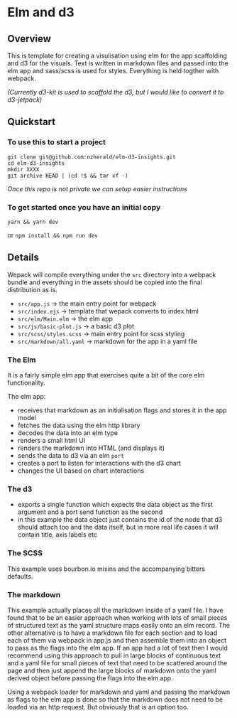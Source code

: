 # Elm and d3

## Overview

This is template for creating a visulisation using elm for the app
scaffolding and d3 for the visuals. Text is written in markdown files
and passed into the elm app and sass/scss is used for styles. Everything
is held togther with webpack.

_(Currently d3-kit is used to scaffold the d3, but I would like to convert it
to d3-jetpack)_


## Quickstart

### To use this to start a project

```
git clone git@github.com:nzherald/elm-d3-insights.git
cd elm-d3-insights
mkdir XXXX
git archive HEAD | (cd !$ && tar xf -)
```

_Once this repo is not private we can setup easier instructions_

### To get started once you have an initial copy

```
yarn && yarn dev
```

or `npm install && npm run dev`


## Details

Wepack will compile everything under the `src` directory into a webpack
bundle and everything in the assets should be copied into the final
distribution as is.

- `src/app.js` -> the main entry point for webpack
- `src/index.ejs` -> template that wepack converts to index.html
- `src/elm/Main.elm` -> the elm app
- `src/js/basic-plot.js` -> a basic d3 plot
- `src/scss/styles.scss` -> main entry point for scss styling
- `src/markdown/all.yaml` -> markdown for the app in a yaml file

### The Elm

It is a fairly simple elm app that exercises quite a bit of the core elm
functionality.

The elm app:

- receives that markdown as an initialisation flags and stores it in the app model
- fetches the data using the elm http library
- decodes the data into an elm type
- renders a small html UI
- renders the markdown into HTML (and displays it)
- sends the data to d3 via an elm `port`
- creates a port to listen for interactions with the d3 chart
- changes the UI based on chart interactions

### The d3

- exports a single function which expects the data object as the first
argument and a port send function as the second
- in this example the data object just contains the id of the node that
d3 should attach too and the data itself, but in more real life cases it
will contain title, axis labels etc

### The SCSS

This example uses bourbon.io mixins and the accompanying bitters defaults.

### The markdown

This example actually places all the markdown inside of a yaml file. I have
found that to be an easier approach when working with lots of small pieces of
structured text as the yaml structure maps easily onto an elm record. The
other alternative is to have a markdown file for each section and to load each of
them via webpack in app.js and then assemble them into an object to pass as the
flags into the elm app. If an app had a lot of text then I would recommend using this
approach to pull in large blocks of continuous text and a yaml file for small pieces of
text that need to be scattered around the page and then just append the large blocks
of markdown onto the yaml derived object before passing the flags into the elm app.

Using a webpack loader for markdown and yaml and passing the markdown as flags to the
elm app is done so that the markdown does not need to be loaded via an http request.
But obviously that is an option too.

